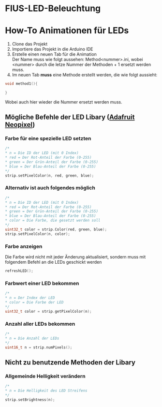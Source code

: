 # FIUS-LED-Beleuchtung
# How-To Animationen für LEDs
1. Clone das Projekt
2. Importiere das Projekt in die Arduino IDE
3. Erstelle einen neuen Tab für die Animation\
Der Name muss wie folgt aussehen: Method\<nummer\>.ini, wobei \<nummer\> durch die letze Nummer der Methoden + 1 ersetzt werden muss.
4. Im neuen Tab **muss** eine Methode erstellt werden, die wie folgt aussieht:
```c++
void method1(){
  
}
```
Wobei auch hier wieder die Nummer ersetzt werden muss.

## Mögliche Befehle der LED Libary ([Adafruit Neopixel](https://learn.adafruit.com/adafruit-neopixel-uberguide/arduino-library-use))

### Farbe für eine spezielle LED setzten
```c++
/*
* n = Die ID der LED (mit 0 Index)
* red = Der Rot-Anteil der Farbe (0-255)
* green = Der Grün-Anteil der Farbe (0-255)
* blue = Der Blau-Anteil der Farbe (0-255)
*/
strip.setPixelColor(n, red, green, blue);
```

### Alternativ ist auch folgendes möglich
```c++
/*
* n = Die ID der LED (mit 0 Index)
* red = Der Rot-Anteil der Farbe (0-255)
* green = Der Grün-Anteil der Farbe (0-255)
* blue = Der Blau-Anteil der Farbe (0-255)
* color = Die Farbe, die gesetzt werden soll
*/
uint32_t color = strip.Color(red, green, blue);
strip.setPixelColor(n, color);
```
### Farbe anzeigen
Die Farbe wird nicht mit jeder Änderung aktualisiert, sondern muss mit folgendem Befehl an die LEDs geschickt werden
```c++
refreshLED();
```
### Farbwert einer LED bekommen
```c++
/*
* n = Der Index der LED
* color = Die Farbe der LED
*/
uint32_t color = strip.getPixelColor(n);
```
### Anzahl aller LEDs bekommen
```c++
/*
* n = Die Anzahl der LEDs
*/
uint16_t n = strip.numPixels();
```
## Nicht zu benutzende Methoden der Libary
### Allgemeinde Helligkeit verändern
```c++
/*
* n = Die Helligkeit des LED Streifens
*/
strip.setBrightness(n);
```
